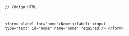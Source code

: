 <Code language='html'>

// Código HTML

&lt;form&gt;
    &lt;label for="nome"&gt;Nome:&lt;/label&gt;
    &lt;input type="text" id="nome" name="nome" required /&gt;
&lt;/form&gt;
</Code>
